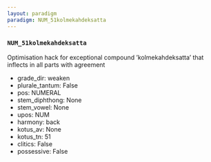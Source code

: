 ```yaml
---
layout: paradigm
paradigm: NUM_51kolmekahdeksatta
---
```

### ` NUM_51kolmekahdeksatta `

Optimisation hack for exceptional compound ’kolmekahdeksatta’ that inflects in all parts with agreement
* grade_dir: weaken
* plurale_tantum: False
* pos: NUMERAL
* stem_diphthong: None
* stem_vowel: None
* upos: NUM
* harmony: back
* kotus_av: None
* kotus_tn: 51
* clitics: False
* possessive: False
